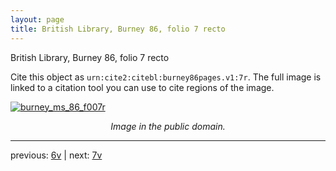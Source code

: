 ```yaml
---
layout: page
title: British Library, Burney 86, folio 7 recto
---
```


British Library, Burney 86, folio 7 recto

Cite this object as `urn:cite2:citebl:burney86pages.v1:7r`.  The full image is linked to a citation tool you can use to cite regions of the image.

[![burney_ms_86_f007r](http://www.homermultitext.org/iipsrv?IIIF=/project/homer/pyramidal/deepzoom/citebl/burney86imgs/v1/burney_ms_86_f007r.tif/full/800,/0/default.jpg)](http://www.homermultitext.org/ict2/?urn=urn:cite2:citebl:burney86imgs.v1:burney_ms_86_f007r) 

<p style="text-align: center; font-style: italic;">Image in the public domain.</p>

---

previous: [6v](../6v/) | next: [7v](../7v/)